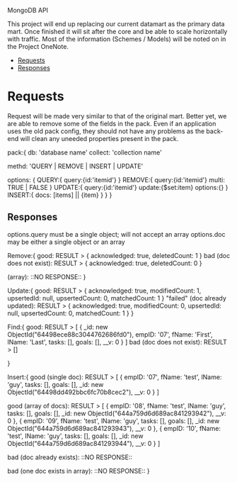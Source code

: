 MongoDB API

This project will end up replacing our current datamart as the primary data mart. Once finished it will sit after the core and be able to scale horizontally with traffic. Most of the information (Schemes / Models) will be noted on in the Project OneNote.


- [Requests](#requests)
- [Responses](#responses)


# Requests

Request will be made very similar to that of the original mart. Better yet, we are able to remove some of the fields in the pack. Even if an application uses the old pack config, they should not have any problems as the back-end will clean any uneeded properties present in the pack.

pack:{
  db: 'database name'
  collect: 'collection name'

  methd: 'QUERY | REMOVE | INSERT | UPDATE'
  
  options: {
    QUERY:{
      query:{id:'itemid'}
    }
    REMOVE:{
      query:{id:'itemid'}
      multi: TRUE | FALSE
    }
    UPDATE:{
      query:{id:'itemid'}
      update:{$set:item}
      options:{}
    }
    INSERT:{
      docs: [items] || {item}
    }
  }
}

## Responses

options.query must be a single object; will not accept an array
options.doc may be either a single object or an array


Remove:{
  good: RESULT > { acknowledged: true, deletedCount: 1 } 
  bad (doc does not exist): RESULT > { acknowledged: true, deletedCount: 0 }

  (array): ::NO RESPONSE::
}


Update:{
  good: RESULT > {
          acknowledged: true,
          modifiedCount: 1,
          upsertedId: null,
          upsertedCount: 0,
          matchedCount: 1
        }
  "failed" (doc already updated): RESULT > {
                                    acknowledged: true,
                                    modifiedCount: 0,
                                    upsertedId: null,
                                    upsertedCount: 0,
                                    matchedCount: 1
                                  }
}


Find:{
  good: RESULT > [
              {
                _id: new ObjectId("64498ece88c3044762686fd0"),
                empID: '07',
                fName: 'First',
                lName: 'Last',
                tasks: [],
                goals: [],
                __v: 0
              }
            ]
  bad (doc does not exist): RESULT > []

}


Insert:{
  good (single doc): RESULT > [
                        {
                          empID: '07',
                          fName: 'test',
                          lName: 'guy',
                          tasks: [],
                          goals: [],
                          _id: new ObjectId("64498dd492bbc6fc70b8cec2"),
                          __v: 0
                        }
                      ]

  good (array of docs): RESULT > [
                              {
                                empID: '08',
                                fName: 'test',
                                lName: 'guy',
                                tasks: [],
                                goals: [],
                                _id: new ObjectId("644a759d6d689ac841293942"),
                                __v: 0
                              },
                              {
                                empID: '09',
                                fName: 'test',
                                lName: 'guy',
                                tasks: [],
                                goals: [],
                                _id: new ObjectId("644a759d6d689ac841293943"),
                                __v: 0
                              },
                              {
                                empID: '10',
                                fName: 'test',
                                lName: 'guy',
                                tasks: [],
                                goals: [],
                                _id: new ObjectId("644a759d6d689ac841293944"),
                                __v: 0
                              }
                            ]

  bad (doc already exists): ::NO RESPONSE::


  bad (one doc exists in array): ::NO RESPONSE::
}

